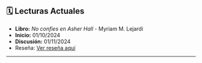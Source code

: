 
## 🗓️ Lecturas Actuales
- **Libro:** *No confies en Asher Hall* - Myriam M. Lejardi
- **Inicio:** 01/10/2024
- **Discusión:** 01/11/2024
 - Reseña: [Ver reseña aquí](../../Reseñas/No%20confies%20en%20Asher%20Hall.md)

---